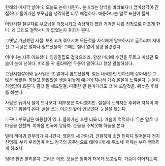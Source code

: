 
한해의 마지막 날이다.
오늘도 눈이 내린다.
눈내리는 창밖을 바라보자니 엄마생각이 간절하다.
돌아가신 부모님을 생각하면 너무 애절하다.
애통하다는 말로 표현이 될까.

어린시절 철부지로 부모님을 걱정시키고 
속상하게 했던 기억은 나를 진정으로 아프게 한다.
왜 그리도 철딱서니가 없었는지 후회가 된다.

그옛날 가난했던 시절.
보릿고개 겪으시며 모든것을 자식에게 양보하시고
굶주리며 지내신 그 시절은 얼마나 힘드셨을까. 
그때는 철이 없어 정녕 몰랐었다.

어머니는 자주 아프셨다. 영양결핍도 겹쳤으리라.
항상 머리에 수건을 두르고 계셨던 모습이 눈에 선하다.
머리를 꽉 졸라매면 두통이 덜하다고 항상 말씀하셨다.

고된시집살이와 농사일은 또 얼마나 힘드셨을까.
힘든 내색한번  안하신채 살아내신 그 많은 세월들.
힘들고 한많았을 생을 뒤늦게 예순이 지나서 가슴 절절이 느껴본다.
눈물이 하염없이 흐른다. 좀더 잘 해드릴걸.
따뜻한 말 한마디라도 더 해 드릴것을.  뒤늦은 후회를 해본다.

사람은 늙어서 철이 드나보다. 대부분은 아니겠지만.
절절이 느껴지는 후회와 자책이 마구마구 휘몰려 온다.
글을 쓰는 이순간 앞이 안보인다. 눈물을 닦는다.

누구나 부모님은 애통함이 있다. 돌아가신 후엔 더욱 더.
가슴이 먹먹하다. 무슨 말로 내 마음을 전할까.
이마음 천국에 닿을까. 눈물을 주체못해 하늘을 본다.

멀리 까마귀 한무리가 지나간다. 영혼의 새 까마귀.
간절하게 소원 한마디 빌어본다 천지신명께.
부디 우리엄마 어느 왕국의 공주님으로 태어나게 해 주소서!
이제는 부디 행복하게 하소서!

엄마! 한번 불러본다. 그리운 이름.
오늘은 엄마가 더욱더 보고싶다.
가슴이 미어지도록.


